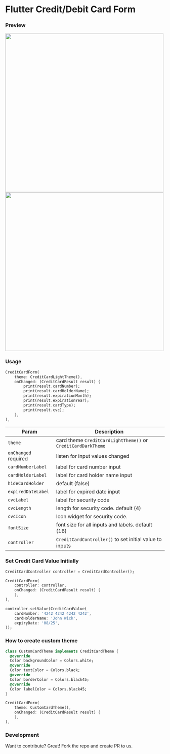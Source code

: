 # Flutter Credit/Debit Card Form

### Preview

<img height="500" src="https://raw.githubusercontent.com/necessarylion/flutter-credit-card-form/master/preview-dark.png" /> <img height="500" src="https://raw.githubusercontent.com/necessarylion/flutter-credit-card-form/master/preview-light.png" />

### Usage

```dart
CreditCardForm(
    theme: CreditCardLightTheme(),
    onChanged: (CreditCardResult result) {
        print(result.cardNumber);
        print(result.cardHolderName);
        print(result.expirationMonth);
        print(result.expirationYear);
        print(result.cardType);
        print(result.cvc);
    },
),
```

| Param                | Description                                                  |
| -------------------- | ------------------------------------------------------------ |
| `theme`              | card theme `CreditCardLightTheme()` or `CreditCardDarkTheme` |
| `onChanged` required | listen for input values changed                              |
| `cardNumberLabel`    | label for card number input                                  |
| `cardHolderLabel`    | label for card holder name input                             |
| `hideCardHolder`     | default (false)                                              |
| `expiredDateLabel`   | label for expired date input                                 |
| `cvcLabel`           | label for security code                                      |
| `cvcLength`          | length for security code. default (4)                        |
| `cvcIcon`            | Icon widget for security code.                               |
| `fontSize`           | font size for all inputs and labels. default (16)            |
| `controller`         | `CreditCardController()` to set initial value to inputs      |

### Set Credit Card Value Initially

```dart
CreditCardController controller = CreditCardController();

CreditCardForm(
    controller: controller,
    onChanged: (CreditCardResult result) {
    },
),

controller.setValue(CreditCardValue(
    cardNumber: '4242 4242 4242 4242',
    cardHolderName: 'John Wick',
    expiryDate: '08/25',
));

```

### How to create custom theme

```dart
class CustomCardTheme implements CreditCardTheme {
  @override
  Color backgroundColor = Colors.white;
  @override
  Color textColor = Colors.black;
  @override
  Color borderColor = Colors.black45;
  @override
  Color labelColor = Colors.black45;
}

CreditCardForm(
    theme: CustomCardTheme(),
    onChanged: (CreditCardResult result) {
    },
),
```

### Development
Want to contribute? Great! Fork the repo and create PR to us.
